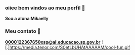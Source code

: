 ### oiiee bem vindos ao meu perfil 💟
**Sou a aluna Mikaelly**
### Meu contato 📧
**0000122367650xsp@al.educacao.sp.gov.br**
![.]https://media.tenor.com/S0etLbUHAtAAAAAM/cool-fun.gif
